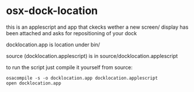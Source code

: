osx-dock-location
=================

this is an applescript and app that ckecks wether a new screen/ display has been attached and asks for repositioning of your dock

docklocation.app is location under bin/

source (docklocation.applescript) is in source/docklocation.applescript

to run the script just compile it yourself from source:

```terminal
osacompile -s -o docklocation.app docklocation.applescript
open docklocation.app
```
